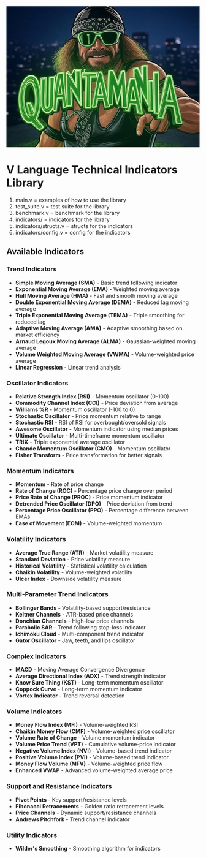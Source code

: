 <img src="https://github.com/Macho0x/quantamania-v/blob/main/QUANTAMANIA.png" alt="Alt text"/>

# V Language Technical Indicators Library

1. main.v = examples of how to use the library
2. test_suite.v = test suite for the library
3. benchmark.v = benchmark for the library
4. indicators/ = indicators for the library
5. indicators/structs.v = structs for the indicators
6. indicators/config.v = config for the indicators

## Available Indicators

### Trend Indicators
- **Simple Moving Average (SMA)** - Basic trend following indicator
- **Exponential Moving Average (EMA)** - Weighted moving average
- **Hull Moving Average (HMA)** - Fast and smooth moving average
- **Double Exponential Moving Average (DEMA)** - Reduced lag moving average
- **Triple Exponential Moving Average (TEMA)** - Triple smoothing for reduced lag
- **Adaptive Moving Average (AMA)** - Adaptive smoothing based on market efficiency
- **Arnaud Legoux Moving Average (ALMA)** - Gaussian-weighted moving average
- **Volume Weighted Moving Average (VWMA)** - Volume-weighted price average
- **Linear Regression** - Linear trend analysis

### Oscillator Indicators
- **Relative Strength Index (RSI)** - Momentum oscillator (0-100)
- **Commodity Channel Index (CCI)** - Price deviation from average
- **Williams %R** - Momentum oscillator (-100 to 0)
- **Stochastic Oscillator** - Price momentum relative to range
- **Stochastic RSI** - RSI of RSI for overbought/oversold signals
- **Awesome Oscillator** - Momentum indicator using median prices
- **Ultimate Oscillator** - Multi-timeframe momentum oscillator
- **TRIX** - Triple exponential average oscillator
- **Chande Momentum Oscillator (CMO)** - Momentum oscillator
- **Fisher Transform** - Price transformation for better signals

### Momentum Indicators
- **Momentum** - Rate of price change
- **Rate of Change (ROC)** - Percentage price change over period
- **Price Rate of Change (PROC)** - Price momentum indicator
- **Detrended Price Oscillator (DPO)** - Price deviation from trend
- **Percentage Price Oscillator (PPO)** - Percentage difference between EMAs
- **Ease of Movement (EOM)** - Volume-weighted momentum

### Volatility Indicators
- **Average True Range (ATR)** - Market volatility measure
- **Standard Deviation** - Price volatility measure
- **Historical Volatility** - Statistical volatility calculation
- **Chaikin Volatility** - Volume-weighted volatility
- **Ulcer Index** - Downside volatility measure

### Multi-Parameter Trend Indicators
- **Bollinger Bands** - Volatility-based support/resistance
- **Keltner Channels** - ATR-based price channels
- **Donchian Channels** - High-low price channels
- **Parabolic SAR** - Trend following stop-loss indicator
- **Ichimoku Cloud** - Multi-component trend indicator
- **Gator Oscillator** - Jaw, teeth, and lips oscillator

### Complex Indicators
- **MACD** - Moving Average Convergence Divergence
- **Average Directional Index (ADX)** - Trend strength indicator
- **Know Sure Thing (KST)** - Long-term momentum oscillator
- **Coppock Curve** - Long-term momentum indicator
- **Vortex Indicator** - Trend reversal detection

### Volume Indicators
- **Money Flow Index (MFI)** - Volume-weighted RSI
- **Chaikin Money Flow (CMF)** - Volume-weighted price oscillator
- **Volume Rate of Change** - Volume momentum indicator
- **Volume Price Trend (VPT)** - Cumulative volume-price indicator
- **Negative Volume Index (NVI)** - Volume-based trend indicator
- **Positive Volume Index (PVI)** - Volume-based trend indicator
- **Money Flow Volume (MFV)** - Volume-weighted price flow
- **Enhanced VWAP** - Advanced volume-weighted average price

### Support and Resistance Indicators
- **Pivot Points** - Key support/resistance levels
- **Fibonacci Retracements** - Golden ratio retracement levels
- **Price Channels** - Dynamic support/resistance channels
- **Andrews Pitchfork** - Trend channel indicator

### Utility Indicators
- **Wilder's Smoothing** - Smoothing algorithm for indicators
